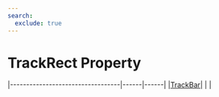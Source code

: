 ```yaml
---
search:
  exclude: true
---
```


<h1 class="heading"><span class="name">TrackRect Property</span></h1>

|----------------------------------|------|------|
|[TrackBar](../objects/trackbar.md)|&nbsp;|&nbsp;|
